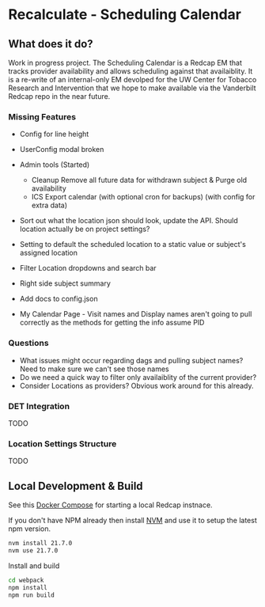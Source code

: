 # Recalculate - Scheduling Calendar

## What does it do?

Work in progress project. The Scheduling Calendar is a Redcap EM that tracks provider availability and allows scheduling against that availaiblity. It is a re-write of an internal-only EM devolped for the UW Center for Tobacco Research and Intervention that we hope to make available via the Vanderbilt Redcap repo in the near future.

### Missing Features

* Config for line height
* UserConfig modal broken

* Admin tools (Started)
  * Cleanup Remove all future data for withdrawn subject & Purge old availability
  * ICS Export calendar (with optional cron for backups) (with config for extra data)

* Sort out what the location json should look, update the API. Should location actually be on project settings?
* Setting to default the scheduled location to a static value or subject's assigned location
* Filter Location dropdowns and search bar

* Right side subject summary
* Add docs to config.json
* My Calendar Page - Visit names and Display names aren't going to pull correctly as the methods for getting the info assume PID

### Questions

* What issues might occur regarding dags and pulling subject names? Need to make sure we can't see those names
* Do we need a quick way to filter only availaiblity of the current provider?
* Consider Locations as providers? Obvious work around for this already.

### DET Integration

TODO

### Location Settings Structure

TODO

## Local Development & Build

See this [Docker Compose](https://github.com/123andy/redcap-docker-compose) for starting a local Redcap instnace.

If you don't have NPM already then install [NVM](https://github.com/nvm-sh/nvm) and use it to setup the latest npm version.

```sh
nvm install 21.7.0
nvm use 21.7.0
```

Install and build

```sh
cd webpack
npm install
npm run build
```
